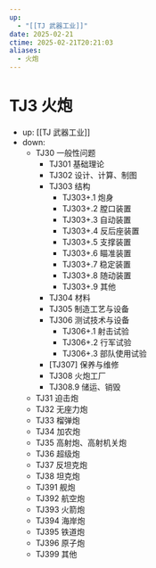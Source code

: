 ```yaml
---
up:
  - "[[TJ 武器工业]]"
date: 2025-02-21
ctime: 2025-02-21T20:21:03
aliases:
  - 火炮
---
```


# TJ3 火炮

- up: [[TJ 武器工业]]
- down:	
	- TJ30 一般性问题
		- TJ301 基础理论
		- TJ302 设计、计算、制图
		- TJ303 结构
			- TJ303+.1 炮身
			- TJ303+.2 膛口装置
			- TJ303+.3 自动装置
			- TJ303+.4 反后座装置
			- TJ303+.5 支撑装置
			- TJ303+.6 瞄准装置
			- TJ303+.7 稳定装置
			- TJ303+.8 随动装置
			- TJ303+.9 其他
		- TJ304 材料
		- TJ305 制造工艺与设备
		- TJ306 测试技术与设备
			- TJ306+.1 射击试验
			- TJ306+.2 行军试验
			- TJ306+.3 部队使用试验
		- [TJ307] 保养与维修
		- TJ308 火炮工厂
		- TJ308.9 储运、销毁
	- TJ31 迫击炮
	- TJ32 无座力炮
	- TJ33 榴弹炮
	- TJ34 加农炮
	- TJ35 高射炮、高射机关炮
	- TJ36 超级炮
	- TJ37 反坦克炮
	- TJ38 坦克炮
	- TJ391 舰炮
	- TJ392 航空炮
	- TJ393 火箭炮
	- TJ394 海岸炮
	- TJ395 铁道炮
	- TJ396 原子炮
	- TJ399 其他
